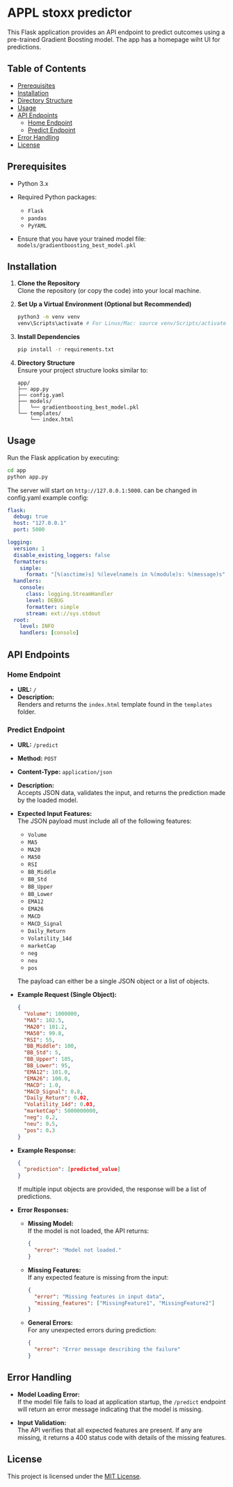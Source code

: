 
# APPL stoxx predictor

This Flask application provides an API endpoint to predict outcomes using a pre-trained Gradient Boosting model. The app has a homepage wiht UI for predictions.

## Table of Contents

- [Prerequisites](#prerequisites)
- [Installation](#installation)
- [Directory Structure](#directory-structure)
- [Usage](#usage)
- [API Endpoints](#api-endpoints)
  - [Home Endpoint](#home-endpoint)
  - [Predict Endpoint](#predict-endpoint)
- [Error Handling](#error-handling)
- [License](#license)

## Prerequisites

- Python 3.x  
- Required Python packages:
  - `Flask`
  - `pandas`
  -  `PyYAML`

- Ensure that you have your trained model file:  
  `models/gradientboosting_best_model.pkl`

## Installation

1. **Clone the Repository**  
   Clone the repository (or copy the code) into your local machine.

2. **Set Up a Virtual Environment (Optional but Recommended)**
   ```bash
   python3 -m venv venv
   venv\Scripts\activate # For Linux/Mac: source venv/Scripts/activate
   ```

3. **Install Dependencies**
   ```bash
   pip install -r requirements.txt
   ```

4. **Directory Structure**  
   Ensure your project structure looks similar to:
   ```plaintext
   app/
   ├── app.py
   ├── config.yaml
   ├── models/
   │   └── gradientboosting_best_model.pkl
   └── templates/
       └── index.html
   ```

## Usage

Run the Flask application by executing:

```bash
cd app
python app.py
```

The server will start on `http://127.0.0.1:5000`.
can be changed in config.yaml
example config:
```yaml
flask:
  debug: true
  host: "127.0.0.1"
  port: 5000

logging:
  version: 1
  disable_existing_loggers: false
  formatters:
    simple:
      format: "[%(asctime)s] %(levelname)s in %(module)s: %(message)s"
  handlers:
    console:
      class: logging.StreamHandler
      level: DEBUG
      formatter: simple
      stream: ext://sys.stdout
  root:
    level: INFO
    handlers: [console]

```

## API Endpoints

### Home Endpoint

- **URL:** `/`
- **Description:**  
  Renders and returns the `index.html` template found in the `templates` folder.

### Predict Endpoint

- **URL:** `/predict`
- **Method:** `POST`
- **Content-Type:** `application/json`
- **Description:**  
  Accepts JSON data, validates the input, and returns the prediction made by the loaded model.

- **Expected Input Features:**  
  The JSON payload must include all of the following features:
  - `Volume`
  - `MA5`
  - `MA20`
  - `MA50`
  - `RSI`
  - `BB_Middle`
  - `BB_Std`
  - `BB_Upper`
  - `BB_Lower`
  - `EMA12`
  - `EMA26`
  - `MACD`
  - `MACD_Signal`
  - `Daily_Return`
  - `Volatility_14d`
  - `marketCap`
  - `neg`
  - `neu`
  - `pos`

  The payload can either be a single JSON object or a list of objects.

- **Example Request (Single Object):**
  ```json
  {
    "Volume": 1000000,
    "MA5": 102.5,
    "MA20": 101.2,
    "MA50": 99.8,
    "RSI": 55,
    "BB_Middle": 100,
    "BB_Std": 5,
    "BB_Upper": 105,
    "BB_Lower": 95,
    "EMA12": 101.0,
    "EMA26": 100.0,
    "MACD": 1.0,
    "MACD_Signal": 0.8,
    "Daily_Return": 0.02,
    "Volatility_14d": 0.03,
    "marketCap": 5000000000,
    "neg": 0.2,
    "neu": 0.5,
    "pos": 0.3
  }
  ```

- **Example Response:**
  ```json
  {
    "prediction": [predicted_value]
  }
  ```
  If multiple input objects are provided, the response will be a list of predictions.

- **Error Responses:**
  - **Missing Model:**  
    If the model is not loaded, the API returns:
    ```json
    {
      "error": "Model not loaded."
    }
    ```
  - **Missing Features:**  
    If any expected feature is missing from the input:
    ```json
    {
      "error": "Missing features in input data",
      "missing_features": ["MissingFeature1", "MissingFeature2"]
    }
    ```
  - **General Errors:**  
    For any unexpected errors during prediction:
    ```json
    {
      "error": "Error message describing the failure"
    }
    ```

## Error Handling

- **Model Loading Error:**  
  If the model file fails to load at application startup, the `/predict` endpoint will return an error message indicating that the model is missing.
  
- **Input Validation:**  
  The API verifies that all expected features are present. If any are missing, it returns a 400 status code with details of the missing features.
  

## License

This project is licensed under the [MIT License](https://opensource.org/licenses/MIT).
